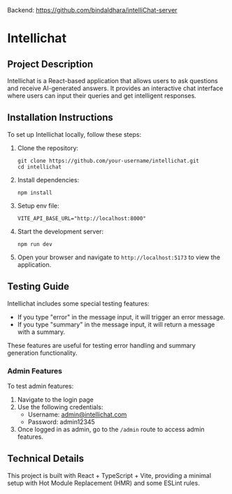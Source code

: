 Backend: https://github.com/bindaldhara/intelliChat-server

# Intellichat

## Project Description

Intellichat is a React-based application that allows users to ask questions and receive AI-generated answers. It provides an interactive chat interface where users can input their queries and get intelligent responses.

## Installation Instructions

To set up Intellichat locally, follow these steps:

1. Clone the repository:
   ```
   git clone https://github.com/your-username/intellichat.git
   cd intellichat
   ```

2. Install dependencies:
   ```
   npm install
   ```
3. Setup env file:
   ```
   VITE_API_BASE_URL="http://localhost:8000"
   ```

4. Start the development server:
   ```
   npm run dev
   ```

5. Open your browser and navigate to `http://localhost:5173` to view the application.

## Testing Guide

Intellichat includes some special testing features:

- If you type "error" in the message input, it will trigger an error message.
- If you type "summary" in the message input, it will return a message with a summary.

These features are useful for testing error handling and summary generation functionality.

### Admin Features

To test admin features:

1. Navigate to the login page
2. Use the following credentials:
   - Username: admin@intellichat.com
   - Password: admin12345
3. Once logged in as admin, go to the `/admin` route to access admin features.


## Technical Details

This project is built with React + TypeScript + Vite, providing a minimal setup with Hot Module Replacement (HMR) and some ESLint rules.